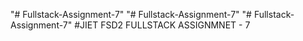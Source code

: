 "# Fullstack-Assignment-7" 
"# Fullstack-Assignment-7" 
"# Fullstack-Assignment-7" 
#JIET FSD2 FULLSTACK ASSIGNMNET - 7
